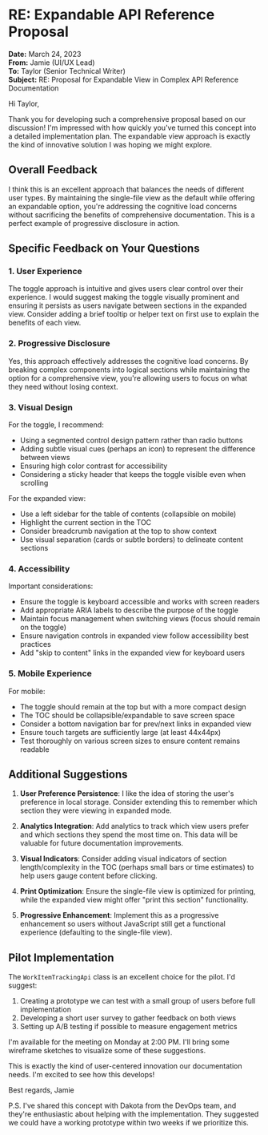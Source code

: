 # RE: Expandable API Reference Proposal

**Date:** March 24, 2023  
**From:** Jamie (UI/UX Lead)  
**To:** Taylor (Senior Technical Writer)  
**Subject:** RE: Proposal for Expandable View in Complex API Reference Documentation

Hi Taylor,

Thank you for developing such a comprehensive proposal based on our discussion! I'm impressed with how quickly you've turned this concept into a detailed implementation plan. The expandable view approach is exactly the kind of innovative solution I was hoping we might explore.

## Overall Feedback

I think this is an excellent approach that balances the needs of different user types. By maintaining the single-file view as the default while offering an expandable option, you're addressing the cognitive load concerns without sacrificing the benefits of comprehensive documentation. This is a perfect example of progressive disclosure in action.

## Specific Feedback on Your Questions

### 1. User Experience
The toggle approach is intuitive and gives users clear control over their experience. I would suggest making the toggle visually prominent and ensuring it persists as users navigate between sections in the expanded view. Consider adding a brief tooltip or helper text on first use to explain the benefits of each view.

### 2. Progressive Disclosure
Yes, this approach effectively addresses the cognitive load concerns. By breaking complex components into logical sections while maintaining the option for a comprehensive view, you're allowing users to focus on what they need without losing context.

### 3. Visual Design
For the toggle, I recommend:
- Using a segmented control design pattern rather than radio buttons
- Adding subtle visual cues (perhaps an icon) to represent the difference between views
- Ensuring high color contrast for accessibility
- Considering a sticky header that keeps the toggle visible even when scrolling

For the expanded view:
- Use a left sidebar for the table of contents (collapsible on mobile)
- Highlight the current section in the TOC
- Consider breadcrumb navigation at the top to show context
- Use visual separation (cards or subtle borders) to delineate content sections

### 4. Accessibility
Important considerations:
- Ensure the toggle is keyboard accessible and works with screen readers
- Add appropriate ARIA labels to describe the purpose of the toggle
- Maintain focus management when switching views (focus should remain on the toggle)
- Ensure navigation controls in expanded view follow accessibility best practices
- Add "skip to content" links in the expanded view for keyboard users

### 5. Mobile Experience
For mobile:
- The toggle should remain at the top but with a more compact design
- The TOC should be collapsible/expandable to save screen space
- Consider a bottom navigation bar for prev/next links in expanded view
- Ensure touch targets are sufficiently large (at least 44x44px)
- Test thoroughly on various screen sizes to ensure content remains readable

## Additional Suggestions

1. **User Preference Persistence**: I like the idea of storing the user's preference in local storage. Consider extending this to remember which section they were viewing in expanded mode.

2. **Analytics Integration**: Add analytics to track which view users prefer and which sections they spend the most time on. This data will be valuable for future documentation improvements.

3. **Visual Indicators**: Consider adding visual indicators of section length/complexity in the TOC (perhaps small bars or time estimates) to help users gauge content before clicking.

4. **Print Optimization**: Ensure the single-file view is optimized for printing, while the expanded view might offer "print this section" functionality.

5. **Progressive Enhancement**: Implement this as a progressive enhancement so users without JavaScript still get a functional experience (defaulting to the single-file view).

## Pilot Implementation

The `WorkItemTrackingApi` class is an excellent choice for the pilot. I'd suggest:

1. Creating a prototype we can test with a small group of users before full implementation
2. Developing a short user survey to gather feedback on both views
3. Setting up A/B testing if possible to measure engagement metrics

I'm available for the meeting on Monday at 2:00 PM. I'll bring some wireframe sketches to visualize some of these suggestions.

This is exactly the kind of user-centered innovation our documentation needs. I'm excited to see how this develops!

Best regards,
Jamie

P.S. I've shared this concept with Dakota from the DevOps team, and they're enthusiastic about helping with the implementation. They suggested we could have a working prototype within two weeks if we prioritize this. 